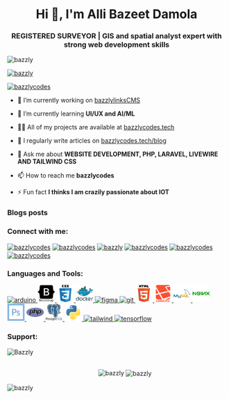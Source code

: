 
<h1 align="center">Hi 👋, I'm Alli Bazeet Damola</h1>
<h3 align="center">
REGISTERED SURVEYOR | GIS and spatial analyst expert with strong web development skills
</h3>

<p align="left"> <img src="https://komarev.com/ghpvc/?username=bazzly&label=Profile%20views&color=0e75b6&style=flat" alt="bazzly" /> </p>

<p align="left"> <a href="https://github.com/ryo-ma/github-profile-trophy"><img src="https://github-profile-trophy.vercel.app/?username=bazzly" alt="bazzly" /></a> </p>

<p align="left"> <a href="https://twitter.com/bazzlycodes" target="blank"><img src="https://img.shields.io/twitter/follow/bazzlycodes?logo=twitter&style=for-the-badge" alt="bazzlycodes" /></a> </p>

- 🔭 I’m currently working on [bazzlylinksCMS](bazzlylinks.com/cms)

- 🌱 I’m currently learning **UI/UX and AI/ML**

- 👨‍💻 All of my projects are available at [bazzlycodes.tech](bazzlycodes.tech)

- 📝 I regularly write articles on [bazzlycodes.tech/blog](bazzlycodes.tech/blog)

- 💬 Ask me about **WEBSITE DEVELOPMENT, PHP, LARAVEL, LIVEWIRE AND TAILWIND CSS**

- 📫 How to reach me **bazzlycodes**

- ⚡ Fun fact **I thinks I am crazily passionate about IOT**

### Blogs posts
<!-- BLOG-POST-LIST:START -->
<!-- BLOG-POST-LIST:END -->

<h3 align="left">Connect with me:</h3>
<p align="left">
<a href="https://dev.to/bazzlycodes" target="blank"><img align="center" src="https://raw.githubusercontent.com/rahuldkjain/github-profile-readme-generator/master/src/images/icons/Social/devto.svg" alt="bazzlycodes" height="30" width="40" /></a>
<a href="https://twitter.com/bazzlycodes" target="blank"><img align="center" src="https://raw.githubusercontent.com/rahuldkjain/github-profile-readme-generator/master/src/images/icons/Social/twitter.svg" alt="bazzlycodes" height="30" width="40" /></a>
<a href="https://stackoverflow.com/users/9647758/alli-irwan-bazeet" target="blank"><img align="center" src="https://raw.githubusercontent.com/rahuldkjain/github-profile-readme-generator/master/src/images/icons/Social/stack-overflow.svg" alt="bazzly" height="30" width="40" /></a>
<a href="https://medium.com/bazzlycodes" target="blank"><img align="center" src="https://raw.githubusercontent.com/rahuldkjain/github-profile-readme-generator/master/src/images/icons/Social/medium.svg" alt="bazzlycodes" height="30" width="40" /></a>
<a href="https://www.youtube.com/c/bazzlycodes" target="blank"><img align="center" src="https://raw.githubusercontent.com/rahuldkjain/github-profile-readme-generator/master/src/images/icons/Social/youtube.svg" alt="bazzlycodes" height="30" width="40" /></a>
<a href="https://discord.gg/bazzlycodes" target="blank"><img align="center" src="https://raw.githubusercontent.com/rahuldkjain/github-profile-readme-generator/master/src/images/icons/Social/discord.svg" alt="bazzlycodes" height="30" width="40" /></a>
</p>

<h3 align="left">Languages and Tools:</h3>
<p align="left"> <a href="https://www.arduino.cc/" target="_blank" rel="noreferrer"> <img src="https://cdn.worldvectorlogo.com/logos/arduino-1.svg" alt="arduino" width="40" height="40"/> </a> <a href="https://getbootstrap.com" target="_blank" rel="noreferrer"> <img src="https://raw.githubusercontent.com/devicons/devicon/master/icons/bootstrap/bootstrap-plain-wordmark.svg" alt="bootstrap" width="40" height="40"/> </a> <a href="https://www.w3schools.com/css/" target="_blank" rel="noreferrer"> <img src="https://raw.githubusercontent.com/devicons/devicon/master/icons/css3/css3-original-wordmark.svg" alt="css3" width="40" height="40"/> </a> <a href="https://www.docker.com/" target="_blank" rel="noreferrer"> <img src="https://raw.githubusercontent.com/devicons/devicon/master/icons/docker/docker-original-wordmark.svg" alt="docker" width="40" height="40"/> </a> <a href="https://www.figma.com/" target="_blank" rel="noreferrer"> <img src="https://www.vectorlogo.zone/logos/figma/figma-icon.svg" alt="figma" width="40" height="40"/> </a> <a href="https://git-scm.com/" target="_blank" rel="noreferrer"> <img src="https://www.vectorlogo.zone/logos/git-scm/git-scm-icon.svg" alt="git" width="40" height="40"/> </a> <a href="https://www.w3.org/html/" target="_blank" rel="noreferrer"> <img src="https://raw.githubusercontent.com/devicons/devicon/master/icons/html5/html5-original-wordmark.svg" alt="html5" width="40" height="40"/> </a> <a href="https://laravel.com/" target="_blank" rel="noreferrer"> <img src="https://raw.githubusercontent.com/devicons/devicon/master/icons/laravel/laravel-plain-wordmark.svg" alt="laravel" width="40" height="40"/> </a> <a href="https://www.mysql.com/" target="_blank" rel="noreferrer"> <img src="https://raw.githubusercontent.com/devicons/devicon/master/icons/mysql/mysql-original-wordmark.svg" alt="mysql" width="40" height="40"/> </a> <a href="https://www.nginx.com" target="_blank" rel="noreferrer"> <img src="https://raw.githubusercontent.com/devicons/devicon/master/icons/nginx/nginx-original.svg" alt="nginx" width="40" height="40"/> </a> <a href="https://www.photoshop.com/en" target="_blank" rel="noreferrer"> <img src="https://raw.githubusercontent.com/devicons/devicon/master/icons/photoshop/photoshop-line.svg" alt="photoshop" width="40" height="40"/> </a> <a href="https://www.php.net" target="_blank" rel="noreferrer"> <img src="https://raw.githubusercontent.com/devicons/devicon/master/icons/php/php-original.svg" alt="php" width="40" height="40"/> </a> <a href="https://www.postgresql.org" target="_blank" rel="noreferrer"> <img src="https://raw.githubusercontent.com/devicons/devicon/master/icons/postgresql/postgresql-original-wordmark.svg" alt="postgresql" width="40" height="40"/> </a> <a href="https://www.python.org" target="_blank" rel="noreferrer"> <img src="https://raw.githubusercontent.com/devicons/devicon/master/icons/python/python-original.svg" alt="python" width="40" height="40"/> </a> <a href="https://tailwindcss.com/" target="_blank" rel="noreferrer"> <img src="https://www.vectorlogo.zone/logos/tailwindcss/tailwindcss-icon.svg" alt="tailwind" width="40" height="40"/> </a> <a href="https://www.tensorflow.org" target="_blank" rel="noreferrer"> <img src="https://www.vectorlogo.zone/logos/tensorflow/tensorflow-icon.svg" alt="tensorflow" width="40" height="40"/> </a> </p>

<h3 align="left">Support:</h3>
<p><a href="https://www.buymeacoffee.com/Bazzly"> <img align="left" src="https://cdn.buymeacoffee.com/buttons/v2/default-yellow.png" height="50" width="210" alt="Bazzly" /></a></p><br><br>

<p><img align="left" src="https://github-readme-stats.vercel.app/api/top-langs?username=bazzly&show_icons=true&locale=en&layout=compact" alt="bazzly" /></p>

<p>&nbsp;<img align="center" src="https://github-readme-stats.vercel.app/api?username=bazzly&show_icons=true&locale=en" alt="bazzly" /></p>

<p><img align="center" src="https://github-readme-streak-stats.herokuapp.com/?user=bazzly&" alt="bazzly" /></p>
















